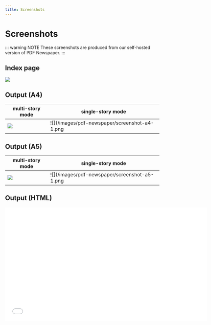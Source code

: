 ```yaml
---
title: Screenshots
---
```


# Screenshots

::: warning NOTE
These screenshots are produced from our self-hosted version of PDF Newspaper.
:::

## Index page
![](/images/pdf-newspaper/interface.png)

## Output (A4)
| multi-story mode | single-story mode |
| ---------------- | ----------------- |
| ![](/images/pdf-newspaper/screenshot-a4-2.png) | ![](/images/pdf-newspaper/screenshot-a4-1.png |

## Output (A5)

| multi-story mode | single-story mode |
| ---------------- | ----------------- |
| ![](/images/pdf-newspaper/screenshot-a5-2.png) | ![](/images/pdf-newspaper/screenshot-a5-1.png |

## Output (HTML)
<iframe allowfullscreen="" frameborder="0" height="371" src="//www.youtube-nocookie.com/embed/854Csokl3QA" width="660"></iframe>